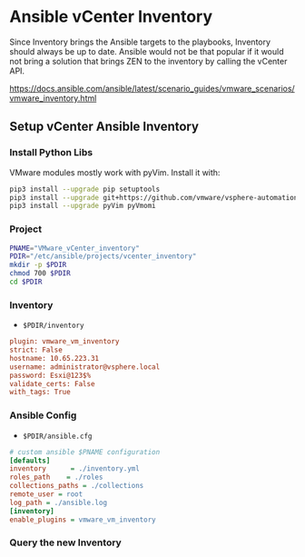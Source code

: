 # Ansible vCenter Inventory
Since Inventory brings the Ansible targets to the playbooks, Inventory should always be up to date.
Ansible would not be that popular if it would not bring a solution that brings ZEN to the inventory by calling the vCenter API.

https://docs.ansible.com/ansible/latest/scenario_guides/vmware_scenarios/vmware_inventory.html

## Setup vCenter Ansible Inventory

### Install Python Libs
VMware modules mostly work with pyVim.
Install it with:

```bash
pip3 install --upgrade pip setuptools
pip3 install --upgrade git+https://github.com/vmware/vsphere-automation-sdk-python.git
pip3 install --upgrade pyVim pyVmomi
```

### Project
```bash
PNAME="VMware_vCenter_inventory"
PDIR="/etc/ansible/projects/vcenter_inventory"
mkdir -p $PDIR
chmod 700 $PDIR
cd $PDIR
```
### Inventory
* <code>$PDIR/inventory</code>
```ini
plugin: vmware_vm_inventory
strict: False
hostname: 10.65.223.31
username: administrator@vsphere.local
password: Esxi@123$%
validate_certs: False
with_tags: True
```
### Ansible Config
* <code>$PDIR/ansible.cfg</code>
```ini
# custom ansible $PNAME configuration
[defaults]
inventory      = ./inventory.yml
roles_path    = ./roles
collections_paths = ./collections
remote_user = root
log_path = ./ansible.log
[inventory]
enable_plugins = vmware_vm_inventory
```
### Query the new Inventory

<!--stackedit_data:
eyJoaXN0b3J5IjpbMTAwNDU1OTY0MCwtMjYxNTAzMTI4XX0=
-->